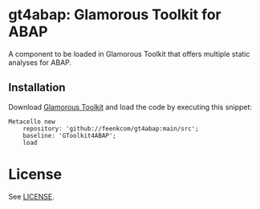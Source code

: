 # gt4abap: Glamorous Toolkit for ABAP

A component to be loaded in Glamorous Toolkit that offers multiple static analyses for ABAP.

## Installation

Download [Glamorous Toolkit](https://gtoolkit.com) and load the code by executing this snippet:

```st
Metacello new
	repository: 'github://feenkcom/gt4abap:main/src';
	baseline: 'GToolkit4ABAP';
	load
```

# License

See [LICENSE](LICENSE).
